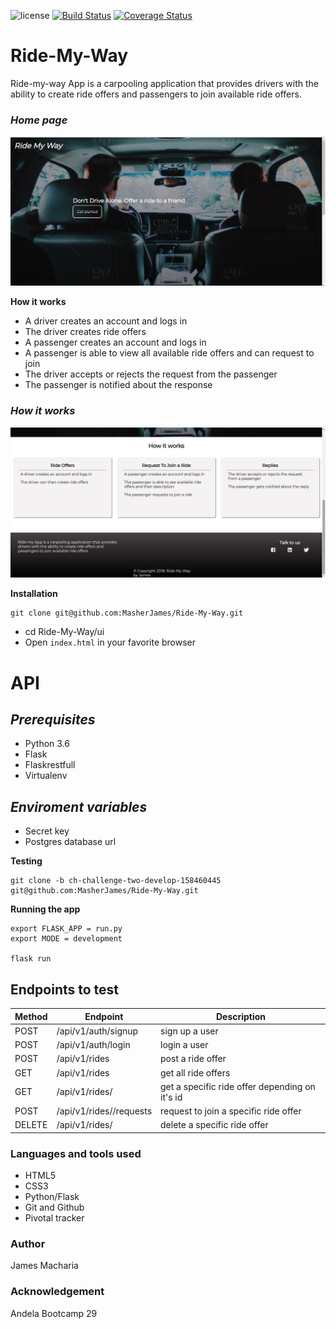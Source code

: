 ![license](https://img.shields.io/github/license/mashape/apistatus.svg)
[![Build Status](https://travis-ci.org/MasherJames/Ride-My-Way.svg?branch=ch-challenge-two-develop-158460445)](https://travis-ci.org/MasherJames/Ride-My-Way)
[![Coverage Status](https://coveralls.io/repos/github/MasherJames/Ride-My-Way/badge.svg?branch=ch-challenge-two-develop-158460445)](https://coveralls.io/github/MasherJames/Ride-My-Way?branch=ch-challenge-two-develop-158460445)

# Ride-My-Way

Ride-my-way App is a carpooling application that provides drivers with the ability to create ride offers
and passengers to join available ride offers.

### _Home page_

![Home page](ui/static/images/home-page-header.png)

**How it works**

- A driver creates an account and logs in
- The driver creates ride offers
- A passenger creates an account and logs in
- A passenger is able to view all available ride offers and can request to join
- The driver accepts or rejects the request from the passenger
- The passenger is notified about the response

### _How it works_

![How it works](ui/static/images/home-page-works.png)

**Installation**

```
git clone git@github.com:MasherJames/Ride-My-Way.git
```

- cd Ride-My-Way/ui
- Open `index.html` in your favorite browser

# API

## _Prerequisites_

- Python 3.6
- Flask
- Flaskrestfull
- Virtualenv

## _Enviroment variables_

- Secret key
- Postgres database url

**Testing**

```
git clone -b ch-challenge-two-develop-158460445 git@github.com:MasherJames/Ride-My-Way.git
```

**Running the app**

```
export FLASK_APP = run.py
export MODE = development

flask run
```

## Endpoints to test

| Method | Endpoint                        | Description                                    |
| ------ | ------------------------------- | ---------------------------------------------- |
| POST   | /api/v1/auth/signup             | sign up a user                                 |
| POST   | /api/v1/auth/login              | login a user                                   |
| POST   | /api/v1/rides                   | post a ride offer                              |
| GET    | /api/v1/rides                   | get all ride offers                            |
| GET    | /api/v1/rides/<rideId>          | get a specific ride offer depending on it's id |
| POST   | /api/v1/rides/<rideId>/requests | request to join a specific ride offer          |
| DELETE | /api/v1/rides/<rideId>          | delete a specific ride offer                   |

### Languages and tools used

- HTML5
- CSS3
- Python/Flask
- Git and Github
- Pivotal tracker

### Author

James Macharia

### Acknowledgement

Andela Bootcamp 29
